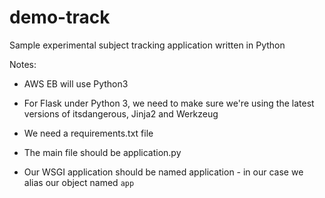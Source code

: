 demo-track
====================

Sample experimental subject tracking application written in Python

Notes:

- AWS EB will use Python3

- For Flask under Python 3, we need to make sure we're using the latest
  versions of itsdangerous, Jinja2 and Werkzeug

- We need a requirements.txt file

- The main file should be application.py

- Our WSGI application should be named application - in our case we
  alias our object named `app`
